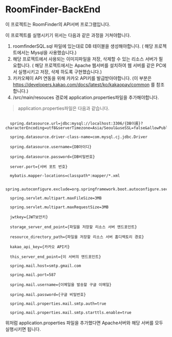# RoomFinder-BackEnd

이 프로젝트는 RoomFinder의 API서버 프로그램입니다. 

이 프로젝트를 실행시키기 위서는 다음과 같은 과정을 거쳐야합니다.
1. roomfinderSQL.sql 파일에 있는대로 DB 테이블을 생성해야합니다. ( 해당 프로젝트에서는 Mysql을 사용했습니다.)
2. 해당 프로젝트에서 사용되는 이미지파일을 저장, 삭제할 수 있는 리소스 서버가 필요합니다. 
( 해당 프로젝트에서는 Apache 웹서버를 설치하여 웹 서버를 같은 PC에서 실행시키고 저장, 삭제 하도록 구현했습니다.)
3. 카카오페이 API 연동을 위해 카카오 API키를 발급받아야합니다. (이 부분은 https://developers.kakao.com/docs/latest/ko/kakaopay/common 를 참조합니다.)
4. /src/main/resouces 경로에 application.properties파일을 추가해야합니다.
>application.properties파일은 다음과 같습니다.
<pre><code>
  spring.datasource.url=jdbc:mysql://localhost:3306/{DB이름}?characterEncoding=utf8&serverTimezone=Asia/Seoul&useSSL=false&allowPublicKeyRetrieval=true
  
  spring.datasource.driver-class-name=com.mysql.cj.jdbc.Driver
  
  spring.datasource.username={DB아이디}
  
  spring.datasource.password={DB비밀번호}
  
  server.port={서버 포트 번호}
  
  mybatis.mapper-locations=classpath*:mapper/*.xml
  
  spring.autoconfigure.exclude=org.springframework.boot.autoconfigure.security.SecurityAutoConfiguration
  
  spring.servlet.multipart.maxFileSize=3MB
  
  spring.servlet.multipart.maxRequestSize=3MB
  
  jwtkey={JWT보안키}
  
  storage_server_end_point={파일을 저장할 리소스 서버 엔드포인트}
  
  resource_directory_path={파일을 저장할 리소스 서버 홈디렉토리 경로}
  
  kakao_api_key={카카오 API키}
  
  this_server_end_point={이 서버의 엔드포인트}
  
  spring.mail.host=smtp.gmail.com
  
  spring.mail.port=587
  
  spring.mail.username={이메일을 발송할 구글 이메일}
  
  spring.mail.password={구글 비밀번호}
  
  spring.mail.properties.mail.smtp.auth=true
  
  spring.mail.properties.mail.smtp.starttls.enable=true
</code></pre>
위처럼 application.properties 파일을 추가했다면 Apache서버와 해당 서버를 모두 실행시키면 됩니다.
